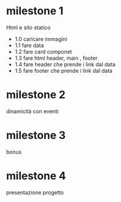 # milestone 1

Html e sito statico

- 1.0 caricare immagini
- 1.1 fare data
- 1.2 fare card componet
- 1.3 fare html header, main , footer
- 1.4 fare header che prende i link dal data
- 1.5 fare footer che prende i link dal data

# milestone 2

dinamicità con eventi

# milestone 3

bonus

# milestone 4

presentazione progetto
